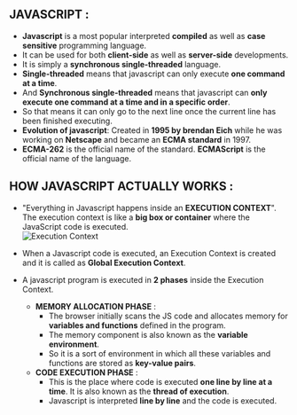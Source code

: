 ## JAVASCRIPT :

-   **Javascript** is a most popular interpreted **compiled** as well as **case sensitive** programming language.
-   It can be used for both **client-side** as well as **server-side** developments.
-   It is simply a **synchronous single-threaded** language.
-   **Single-threaded** means that javascript can only execute **one command at a time**.
-   And **Synchronous single-threaded** means that javascript can **only execute one command at a time and in a specific order**.
-   So that means it can only go to the next line once the current line has been finished executing.
-   **Evolution of javascript**: Created in **1995 by brendan Eich** while he was working on **Netscape** and became an **ECMA standard** in 1997.
-   **ECMA-262** is the official name of the standard. **ECMAScript** is the official name of the language.

## HOW JAVASCRIPT ACTUALLY WORKS :

-   "Everything in Javascript happens inside an **EXECUTION CONTEXT**". The execution context is like a **big box or container** where the JavaScript code is executed.
    <br/>
    ![Execution Context](https://alok722.github.io/namaste-javascript-notes/assets/execution-context.jpg)
    <br/>
-   When a Javascript code is executed, an Execution Context is created and it is called as **Global Execution Context**.
-   A javascript program is executed in **2 phases** inside the Execution Context.

    -   **MEMORY ALLOCATION PHASE** :
        -   The browser initially scans the JS code and allocates memory for **variables and functions** defined in the program.
        -   The memory component is also known as the **variable environment**.
        -   So it is a sort of environment in which all these variables and functions are stored as **key-value pairs**.
    -   **CODE EXECUTION PHASE** :
        -   This is the place where code is executed **one line by line at a time**. It is also known as the **thread of execution**.
        -   Javascript is interpreted **line by line** and the code is executed.
